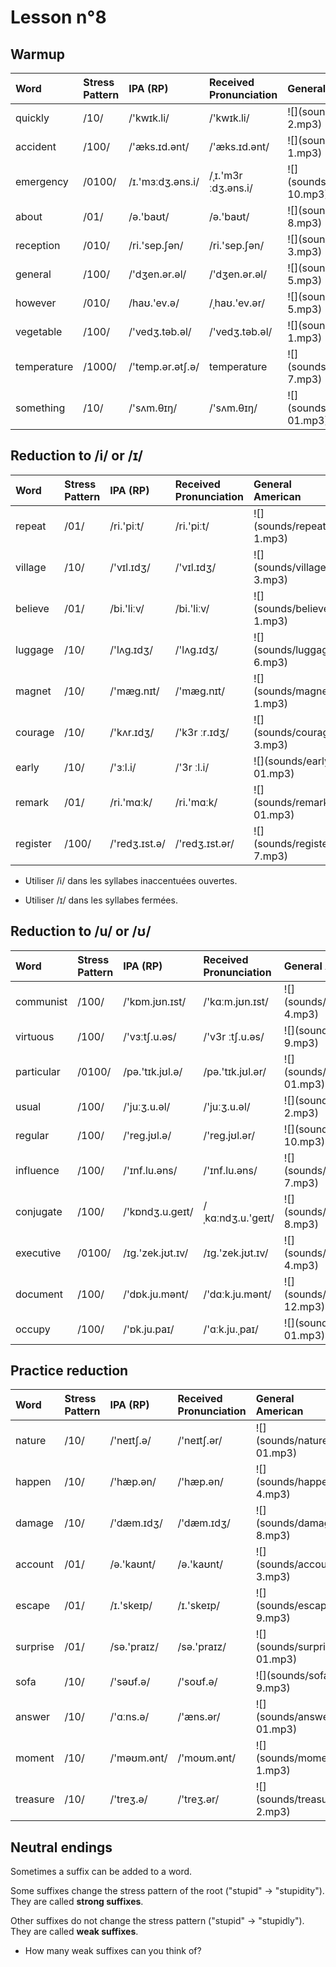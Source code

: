 # Lesson n°8








## Warmup

<table class="table table-striped table-hover table-condensed table-responsive" style="margin-left: auto; margin-right: auto;">
 <thead>
  <tr>
   <th style="text-align:left;"> Word </th>
   <th style="text-align:left;"> Stress Pattern </th>
   <th style="text-align:left;"> IPA (RP) </th>
   <th style="text-align:left;"> Received Pronunciation </th>
   <th style="text-align:left;"> General American </th>
  </tr>
 </thead>
<tbody>
  <tr>
   <td style="text-align:left;"> quickly </td>
   <td style="text-align:left;"> /10/ </td>
   <td style="text-align:left;"> /'kwɪk.li/ </td>
   <td style="text-align:left;"> /'kwɪk.li/ </td>
   <td style="text-align:left;"> ![](sounds/quickly-2.mp3) </td>
  </tr>
  <tr>
   <td style="text-align:left;"> accident </td>
   <td style="text-align:left;"> /100/ </td>
   <td style="text-align:left;"> /'æks.ɪd.ənt/ </td>
   <td style="text-align:left;"> /'æks.ɪd.ənt/ </td>
   <td style="text-align:left;"> ![](sounds/accident-1.mp3) </td>
  </tr>
  <tr>
   <td style="text-align:left;"> emergency </td>
   <td style="text-align:left;"> /0100/ </td>
   <td style="text-align:left;"> /ɪ.'mɜːdʒ.əns.i/ </td>
   <td style="text-align:left;"> /ˌɪ.'m3r ːdʒ.əns.i/ </td>
   <td style="text-align:left;"> ![](sounds/emergency-10.mp3) </td>
  </tr>
  <tr>
   <td style="text-align:left;"> about </td>
   <td style="text-align:left;"> /01/ </td>
   <td style="text-align:left;"> /ə.'baʊt/ </td>
   <td style="text-align:left;"> /ə.'baʊt/ </td>
   <td style="text-align:left;"> ![](sounds/about-8.mp3) </td>
  </tr>
  <tr>
   <td style="text-align:left;"> reception </td>
   <td style="text-align:left;"> /010/ </td>
   <td style="text-align:left;"> /ri.'sep.ʃən/ </td>
   <td style="text-align:left;"> /ri.'sep.ʃən/ </td>
   <td style="text-align:left;"> ![](sounds/reception-3.mp3) </td>
  </tr>
  <tr>
   <td style="text-align:left;"> general </td>
   <td style="text-align:left;"> /100/ </td>
   <td style="text-align:left;"> /'dʒen.ər.əl/ </td>
   <td style="text-align:left;"> /'dʒen.ər.əl/ </td>
   <td style="text-align:left;"> ![](sounds/general-5.mp3) </td>
  </tr>
  <tr>
   <td style="text-align:left;"> however </td>
   <td style="text-align:left;"> /010/ </td>
   <td style="text-align:left;"> /haʊ.'ev.ə/ </td>
   <td style="text-align:left;"> /ˌhaʊ.'ev.ər/ </td>
   <td style="text-align:left;"> ![](sounds/however-5.mp3) </td>
  </tr>
  <tr>
   <td style="text-align:left;"> vegetable </td>
   <td style="text-align:left;"> /100/ </td>
   <td style="text-align:left;"> /'vedʒ.təb.əl/ </td>
   <td style="text-align:left;"> /'vedʒ.təb.əl/ </td>
   <td style="text-align:left;"> ![](sounds/vegetable-1.mp3) </td>
  </tr>
  <tr>
   <td style="text-align:left;"> temperature </td>
   <td style="text-align:left;"> /1000/ </td>
   <td style="text-align:left;"> /'temp.ər.ətʃ.ə/ </td>
   <td style="text-align:left;"> temperature </td>
   <td style="text-align:left;"> ![](sounds/temperature-7.mp3) </td>
  </tr>
  <tr>
   <td style="text-align:left;"> something </td>
   <td style="text-align:left;"> /10/ </td>
   <td style="text-align:left;"> /'sʌm.θɪŋ/ </td>
   <td style="text-align:left;"> /'sʌm.θɪŋ/ </td>
   <td style="text-align:left;"> ![](sounds/something-01.mp3) </td>
  </tr>
</tbody>
</table>

## Reduction to /i/ or /ɪ/

<table class="table table-striped table-hover table-condensed table-responsive" style="margin-left: auto; margin-right: auto;">
 <thead>
  <tr>
   <th style="text-align:left;"> Word </th>
   <th style="text-align:left;"> Stress Pattern </th>
   <th style="text-align:left;"> IPA (RP) </th>
   <th style="text-align:left;"> Received Pronunciation </th>
   <th style="text-align:left;"> General American </th>
  </tr>
 </thead>
<tbody>
  <tr>
   <td style="text-align:left;"> repeat </td>
   <td style="text-align:left;"> /01/ </td>
   <td style="text-align:left;"> /ri.'piːt/ </td>
   <td style="text-align:left;"> /ri.'piːt/ </td>
   <td style="text-align:left;"> ![](sounds/repeat-1.mp3) </td>
  </tr>
  <tr>
   <td style="text-align:left;"> village </td>
   <td style="text-align:left;"> /10/ </td>
   <td style="text-align:left;"> /'vɪl.ɪdʒ/ </td>
   <td style="text-align:left;"> /'vɪl.ɪdʒ/ </td>
   <td style="text-align:left;"> ![](sounds/village-3.mp3) </td>
  </tr>
  <tr>
   <td style="text-align:left;"> believe </td>
   <td style="text-align:left;"> /01/ </td>
   <td style="text-align:left;"> /bi.'liːv/ </td>
   <td style="text-align:left;"> /bi.'liːv/ </td>
   <td style="text-align:left;"> ![](sounds/believe-1.mp3) </td>
  </tr>
  <tr>
   <td style="text-align:left;"> luggage </td>
   <td style="text-align:left;"> /10/ </td>
   <td style="text-align:left;"> /'lʌg.ɪdʒ/ </td>
   <td style="text-align:left;"> /'lʌg.ɪdʒ/ </td>
   <td style="text-align:left;"> ![](sounds/luggage-6.mp3) </td>
  </tr>
  <tr>
   <td style="text-align:left;"> magnet </td>
   <td style="text-align:left;"> /10/ </td>
   <td style="text-align:left;"> /'mæg.nɪt/ </td>
   <td style="text-align:left;"> /'mæg.nɪt/ </td>
   <td style="text-align:left;"> ![](sounds/magnet-1.mp3) </td>
  </tr>
  <tr>
   <td style="text-align:left;"> courage </td>
   <td style="text-align:left;"> /10/ </td>
   <td style="text-align:left;"> /'kʌr.ɪdʒ/ </td>
   <td style="text-align:left;"> /'k3r ːr.ɪdʒ/ </td>
   <td style="text-align:left;"> ![](sounds/courage-3.mp3) </td>
  </tr>
  <tr>
   <td style="text-align:left;"> early </td>
   <td style="text-align:left;"> /10/ </td>
   <td style="text-align:left;"> /'ɜːl.i/ </td>
   <td style="text-align:left;"> /'3r ːl.i/ </td>
   <td style="text-align:left;"> ![](sounds/early-01.mp3) </td>
  </tr>
  <tr>
   <td style="text-align:left;"> remark </td>
   <td style="text-align:left;"> /01/ </td>
   <td style="text-align:left;"> /ri.'mɑːk/ </td>
   <td style="text-align:left;"> /ri.'mɑːk/ </td>
   <td style="text-align:left;"> ![](sounds/remark-01.mp3) </td>
  </tr>
  <tr>
   <td style="text-align:left;"> register </td>
   <td style="text-align:left;"> /100/ </td>
   <td style="text-align:left;"> /'redʒ.ɪst.ə/ </td>
   <td style="text-align:left;"> /'redʒ.ɪst.ər/ </td>
   <td style="text-align:left;"> ![](sounds/register-7.mp3) </td>
  </tr>
</tbody>
</table>

* Utiliser /i/ dans les syllabes inaccentuées ouvertes.

* Utiliser /ɪ/ dans les syllabes fermées.

## Reduction to /u/ or /ʊ/


<table class="table table-striped table-hover table-condensed table-responsive" style="margin-left: auto; margin-right: auto;">
 <thead>
  <tr>
   <th style="text-align:left;"> Word </th>
   <th style="text-align:left;"> Stress Pattern </th>
   <th style="text-align:left;"> IPA (RP) </th>
   <th style="text-align:left;"> Received Pronunciation </th>
   <th style="text-align:left;"> General American </th>
  </tr>
 </thead>
<tbody>
  <tr>
   <td style="text-align:left;"> communist </td>
   <td style="text-align:left;"> /100/ </td>
   <td style="text-align:left;"> /'kɒm.jʊn.ɪst/ </td>
   <td style="text-align:left;"> /'kɑːm.jʊn.ɪst/ </td>
   <td style="text-align:left;"> ![](sounds/communist-4.mp3) </td>
  </tr>
  <tr>
   <td style="text-align:left;"> virtuous </td>
   <td style="text-align:left;"> /100/ </td>
   <td style="text-align:left;"> /'vɜːtʃ.u.əs/ </td>
   <td style="text-align:left;"> /'v3r ːtʃ.u.əs/ </td>
   <td style="text-align:left;"> ![](sounds/virtuous-9.mp3) </td>
  </tr>
  <tr>
   <td style="text-align:left;"> particular </td>
   <td style="text-align:left;"> /0100/ </td>
   <td style="text-align:left;"> /pə.'tɪk.jʊl.ə/ </td>
   <td style="text-align:left;"> /pə.'tɪk.jʊl.ər/ </td>
   <td style="text-align:left;"> ![](sounds/particular-01.mp3) </td>
  </tr>
  <tr>
   <td style="text-align:left;"> usual </td>
   <td style="text-align:left;"> /100/ </td>
   <td style="text-align:left;"> /'juːʒ.u.əl/ </td>
   <td style="text-align:left;"> /'juːʒ.u.əl/ </td>
   <td style="text-align:left;"> ![](sounds/usual-2.mp3) </td>
  </tr>
  <tr>
   <td style="text-align:left;"> regular </td>
   <td style="text-align:left;"> /100/ </td>
   <td style="text-align:left;"> /'reg.jʊl.ə/ </td>
   <td style="text-align:left;"> /'reg.jʊl.ər/ </td>
   <td style="text-align:left;"> ![](sounds/regular-10.mp3) </td>
  </tr>
  <tr>
   <td style="text-align:left;"> influence </td>
   <td style="text-align:left;"> /100/ </td>
   <td style="text-align:left;"> /'ɪnf.lu.əns/ </td>
   <td style="text-align:left;"> /'ɪnf.lu.əns/ </td>
   <td style="text-align:left;"> ![](sounds/influence-7.mp3) </td>
  </tr>
  <tr>
   <td style="text-align:left;"> conjugate </td>
   <td style="text-align:left;"> /100/ </td>
   <td style="text-align:left;"> /'kɒndʒ.u.geɪt/ </td>
   <td style="text-align:left;"> /ˌkɑːndʒ.u.'geɪt/ </td>
   <td style="text-align:left;"> ![](sounds/conjugate-8.mp3) </td>
  </tr>
  <tr>
   <td style="text-align:left;"> executive </td>
   <td style="text-align:left;"> /0100/ </td>
   <td style="text-align:left;"> /ɪg.'zek.jʊt.ɪv/ </td>
   <td style="text-align:left;"> /ɪg.'zek.jʊt.ɪv/ </td>
   <td style="text-align:left;"> ![](sounds/executive-4.mp3) </td>
  </tr>
  <tr>
   <td style="text-align:left;"> document </td>
   <td style="text-align:left;"> /100/ </td>
   <td style="text-align:left;"> /'dɒk.ju.mənt/ </td>
   <td style="text-align:left;"> /'dɑːk.ju.mənt/ </td>
   <td style="text-align:left;"> ![](sounds/document-12.mp3) </td>
  </tr>
  <tr>
   <td style="text-align:left;"> occupy </td>
   <td style="text-align:left;"> /100/ </td>
   <td style="text-align:left;"> /'ɒk.ju.paɪ/ </td>
   <td style="text-align:left;"> /'ɑːk.ju.ˌpaɪ/ </td>
   <td style="text-align:left;"> ![](sounds/occupy-01.mp3) </td>
  </tr>
</tbody>
</table>

## Practice reduction

<table class="table table-striped table-hover table-condensed table-responsive" style="margin-left: auto; margin-right: auto;">
 <thead>
  <tr>
   <th style="text-align:left;"> Word </th>
   <th style="text-align:left;"> Stress Pattern </th>
   <th style="text-align:left;"> IPA (RP) </th>
   <th style="text-align:left;"> Received Pronunciation </th>
   <th style="text-align:left;"> General American </th>
  </tr>
 </thead>
<tbody>
  <tr>
   <td style="text-align:left;"> nature </td>
   <td style="text-align:left;"> /10/ </td>
   <td style="text-align:left;"> /'neɪtʃ.ə/ </td>
   <td style="text-align:left;"> /'neɪtʃ.ər/ </td>
   <td style="text-align:left;"> ![](sounds/nature-01.mp3) </td>
  </tr>
  <tr>
   <td style="text-align:left;"> happen </td>
   <td style="text-align:left;"> /10/ </td>
   <td style="text-align:left;"> /'hæp.ən/ </td>
   <td style="text-align:left;"> /'hæp.ən/ </td>
   <td style="text-align:left;"> ![](sounds/happen-4.mp3) </td>
  </tr>
  <tr>
   <td style="text-align:left;"> damage </td>
   <td style="text-align:left;"> /10/ </td>
   <td style="text-align:left;"> /'dæm.ɪdʒ/ </td>
   <td style="text-align:left;"> /'dæm.ɪdʒ/ </td>
   <td style="text-align:left;"> ![](sounds/damage-8.mp3) </td>
  </tr>
  <tr>
   <td style="text-align:left;"> account </td>
   <td style="text-align:left;"> /01/ </td>
   <td style="text-align:left;"> /ə.'kaʊnt/ </td>
   <td style="text-align:left;"> /ə.'kaʊnt/ </td>
   <td style="text-align:left;"> ![](sounds/account-3.mp3) </td>
  </tr>
  <tr>
   <td style="text-align:left;"> escape </td>
   <td style="text-align:left;"> /01/ </td>
   <td style="text-align:left;"> /ɪ.'skeɪp/ </td>
   <td style="text-align:left;"> /ɪ.'skeɪp/ </td>
   <td style="text-align:left;"> ![](sounds/escape-9.mp3) </td>
  </tr>
  <tr>
   <td style="text-align:left;"> surprise </td>
   <td style="text-align:left;"> /01/ </td>
   <td style="text-align:left;"> /sə.'praɪz/ </td>
   <td style="text-align:left;"> /sə.'praɪz/ </td>
   <td style="text-align:left;"> ![](sounds/surprise-01.mp3) </td>
  </tr>
  <tr>
   <td style="text-align:left;"> sofa </td>
   <td style="text-align:left;"> /10/ </td>
   <td style="text-align:left;"> /'səʊf.ə/ </td>
   <td style="text-align:left;"> /'soʊf.ə/ </td>
   <td style="text-align:left;"> ![](sounds/sofa-9.mp3) </td>
  </tr>
  <tr>
   <td style="text-align:left;"> answer </td>
   <td style="text-align:left;"> /10/ </td>
   <td style="text-align:left;"> /'ɑːns.ə/ </td>
   <td style="text-align:left;"> /'æns.ər/ </td>
   <td style="text-align:left;"> ![](sounds/answer-01.mp3) </td>
  </tr>
  <tr>
   <td style="text-align:left;"> moment </td>
   <td style="text-align:left;"> /10/ </td>
   <td style="text-align:left;"> /'məʊm.ənt/ </td>
   <td style="text-align:left;"> /'moʊm.ənt/ </td>
   <td style="text-align:left;"> ![](sounds/moment-1.mp3) </td>
  </tr>
  <tr>
   <td style="text-align:left;"> treasure </td>
   <td style="text-align:left;"> /10/ </td>
   <td style="text-align:left;"> /'treʒ.ə/ </td>
   <td style="text-align:left;"> /'treʒ.ər/ </td>
   <td style="text-align:left;"> ![](sounds/treasure-2.mp3) </td>
  </tr>
</tbody>
</table>

## Neutral endings

Sometimes a suffix can be added to a word.

Some suffixes change the stress pattern of the root ("stupid"  $\rightarrow$ "stupidity"). They are called **strong suffixes**.

Other suffixes do not change the stress pattern ("stupid" $\rightarrow$ "stupidly"). They are called **weak suffixes**.

* How many weak suffixes can you think of?
